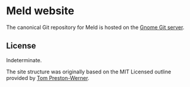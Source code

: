 Meld website
============

The canonical Git repository for Meld is hosted on the [Gnome Git server][meld-git].


License
-------

Indeterminate.

The site structure was originally based on the MIT Licensed outline provided by [Tom Preston-Werner][orig].


[meld-git]: http://git.gnome.org/browse/meld
[orig]: http://github.com/mojombo/jekyll
